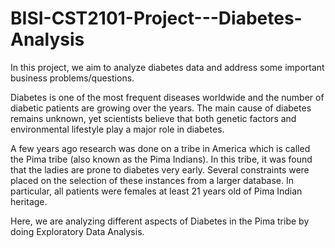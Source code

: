 # BISI-CST2101-Project---Diabetes-Analysis
In this project, we aim to analyze diabetes data and address some important business problems/questions.

Diabetes is one of the most frequent diseases worldwide and the number of diabetic patients are growing over the years. The main cause of diabetes remains unknown, yet scientists believe that both genetic factors and environmental lifestyle play a major role in diabetes.

A few years ago research was done on a tribe in America which is called the Pima tribe (also known as the Pima Indians). In this tribe, it was found that the ladies are prone to diabetes very early. Several constraints were placed on the selection of these instances from a larger database. In particular, all patients were females at least 21 years old of Pima Indian heritage.

Here, we are analyzing different aspects of Diabetes in the Pima tribe by doing Exploratory Data Analysis.
